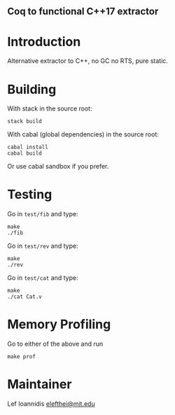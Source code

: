 Coq to functional C++17 extractor
--------------------------

# Introduction

Alternative extractor to C++, no GC no RTS, pure static.

# Building

With stack in the source root:
```
stack build
```

With cabal (global dependencies) in the source root:
```
cabal install
cabal build
```

Or use cabal sandbox if you prefer.

# Testing

Go in `test/fib` and type:

```
make
./fib
```

Go in `test/rev` and type:
```
make
./rev
```

Go in `test/cat` and type:
```
make
./cat Cat.v
```
# Memory Profiling

Go to either of the above and run
```
make prof
```

# Maintainer

Lef Ioannidis <elefthei@mit.edu>
